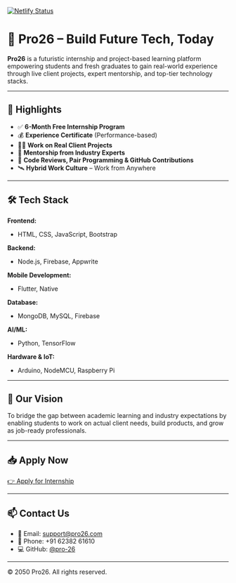 [![Netlify Status](https://api.netlify.com/api/v1/badges/1219a295-cd0f-4752-9e93-b3ed945fd947/deploy-status)](https://app.netlify.com/projects/pro26/deploys)
# 🚀 Pro26 – Build Future Tech, Today

**Pro26** is a futuristic internship and project-based learning platform empowering students and fresh graduates to gain real-world experience through live client projects, expert mentorship, and top-tier technology stacks.

---

## 🌟 Highlights

- ✅ **6-Month Free Internship Program**
- 💰 **Experience Certificate** (Performance-based)
- 👨‍💻 **Work on Real Client Projects**
- 🧠 **Mentorship from Industry Experts**
- 🧪 **Code Reviews, Pair Programming & GitHub Contributions**
- 🛰️ **Hybrid Work Culture** – Work from Anywhere

---

## 🛠️ Tech Stack

**Frontend:**
- HTML, CSS, JavaScript, Bootstrap

**Backend:**
- Node.js, Firebase, Appwrite

**Mobile Development:**
- Flutter, Native

**Database:**
- MongoDB, MySQL, Firebase

**AI/ML:**
- Python, TensorFlow

**Hardware & IoT:**
- Arduino, NodeMCU, Raspberry Pi

---

## 🧠 Our Vision

To bridge the gap between academic learning and industry expectations by enabling students to work on actual client needs, build products, and grow as job-ready professionals.

---

## 📥 Apply Now

[👉 Apply for Internship](https://internship.pro26.in/apply)

---

## 📫 Contact Us

- 📧 Email: [support@pro26.com](mailto:support@pro26.com)
- 📱 Phone: +91 62382 61610
- 💻 GitHub: [@pro-26](https://github.com/pro-26)

---

© 2050 Pro26. All rights reserved.
